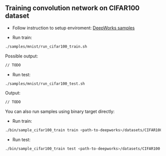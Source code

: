 ## Training convolution network on CIFAR100 dataset

* Follow instruction to setup enviroment: [DeepWorks samples](../README.md)

* Run train:
```bash
./samples/mnist/run_cifar100_train.sh
```

Possible output:
```bash
// TODO
```

* Run test:
```bash
./samples/mnist/run_cifar100_test.sh
```

Output:
```bash
// TODO
```

You can also run samples using binary target directly:
* Run train:
```bash
./bin/sample_cifar100_train train <path-to-deepworks>/datasets/CIFAR100 <batch_size> <num_epochs> <dump-frequency> <path-to-dump>
```

* Run test:
```bash
./bin/sample_cifar100_train test <path-to-deepworks>/datasets/CIFAR100 <batch_size> <path-to-model>
```
